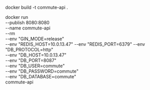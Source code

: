 docker build -t commute-api .

docker run \
    --publish 8080:8080 \
    --name commute-api \
    --rm \
    --env "GIN_MODE=release" \
    --env "REDIS_HOST=10.0.13.47"
    --env "REDIS_PORT=6379"
    --env "DB_PROTOCOL=http" \
    --env "DB_HOST=10.0.13.47" \
    --env "DB_PORT=8087" \
    --env "DB_USER=commute" \
    --env "DB_PASSWORD=commute" \
    --env "DB_DATABASE=commute" \
    commute-api